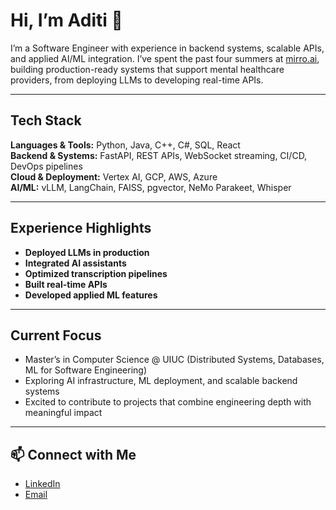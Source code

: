 # Hi, I’m Aditi 👋

I’m a Software Engineer with experience in backend systems, scalable APIs, and applied AI/ML integration. I’ve spent the past four summers at [mirro.ai](https://mirro.ai), building production-ready systems that support mental healthcare providers, from deploying LLMs to developing real-time APIs.

---

## Tech Stack
**Languages & Tools:** Python, Java, C++, C#, SQL, React  
**Backend & Systems:** FastAPI, REST APIs, WebSocket streaming, CI/CD, DevOps pipelines  
**Cloud & Deployment:** Vertex AI, GCP, AWS, Azure  
**AI/ML:** vLLM, LangChain, FAISS, pgvector, NeMo Parakeet, Whisper  

---

## Experience Highlights
- **Deployed LLMs in production**  
- **Integrated AI assistants**   
- **Optimized transcription pipelines**  
- **Built real-time APIs** 
- **Developed applied ML features** 

---

## Current Focus
- Master’s in Computer Science @ UIUC (Distributed Systems, Databases, ML for Software Engineering)  
- Exploring AI infrastructure, ML deployment, and scalable backend systems  
- Excited to contribute to projects that combine engineering depth with meaningful impact  

---

## 📫 Connect with Me
- [LinkedIn](https://linkedin.com/in/aditisadwelkar)  
- [Email](mailto:aditics2@illinois.edu)  
